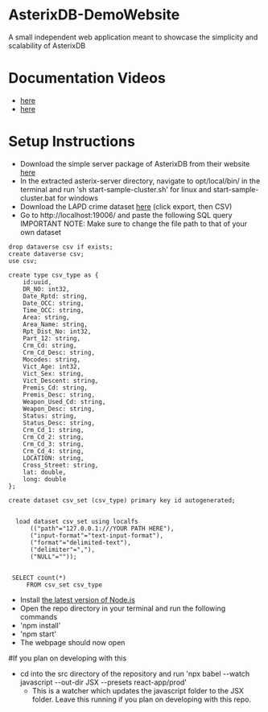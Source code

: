 # AsterixDB-DemoWebsite
A small independent web application meant to showcase the simplicity and scalability of AsterixDB

# Documentation Videos
* [here]()
* [here]()

# Setup Instructions
* Download the simple server package of AsterixDB from their website [here](https://asterixdb.apache.org/download.html)
* In the extracted asterix-server directory, navigate to opt/local/bin/ in the terminal and run 'sh start-sample-cluster.sh' for linux and start-sample-cluster.bat for windows
* Download the LAPD crime dataset [here](https://data.lacity.org/Public-Safety/Crime-Data-from-2010-to-2019/63jg-8b9z) (click export, then CSV)
* Go to http://localhost:19006/ and paste the following SQL query IMPORTANT NOTE: Make sure to change the file path to that of your own dataset
```
drop dataverse csv if exists;
create dataverse csv;
use csv;

create type csv_type as {
	id:uuid,
    DR_NO: int32,
    Date_Rptd: string,
    Date_OCC: string,
    Time_OCC: string,
    Area: string,
    Area_Name: string,
    Rpt_Dist_No: int32,
    Part_12: string,
    Crm_Cd: string,
    Crm_Cd_Desc: string,
    Mocodes: string,
    Vict_Age: int32,
    Vict_Sex: string,
    Vict_Descent: string,
    Premis_Cd: string,
    Premis_Desc: string,
    Weapon_Used_Cd: string,
    Weapon_Desc: string,
    Status: string,
    Status_Desc: string,
    Crm_Cd_1: string,
    Crm_Cd_2: string,
    Crm_Cd_3: string,
    Crm_Cd_4: string,
    LOCATION: string,
    Cross_Street: string,
    lat: double,
    long: double
};

create dataset csv_set (csv_type) primary key id autogenerated;


  load dataset csv_set using localfs
      (("path"="127.0.0.1:///YOUR PATH HERE"),
      ("input-format"="text-input-format"),
      ("format"="delimited-text"),
      ("delimiter"=","),
      ("NULL"=""));


 SELECT count(*)
     FROM csv_set csv_type
```
* Install [the latest version of Node.js](https://nodejs.org/en/)
* Open the repo directory in your terminal and run the following commands
* 'npm install'
* 'npm start'
* The webpage should now open

#If you plan on developing with this
* cd into the src directory of the repository and run 'npx babel --watch javascript --out-dir JSX --presets react-app/prod'
	* This is a watcher which updates the javascript folder to the JSX folder. Leave this running if you plan on developing with this repo.
